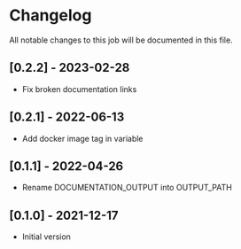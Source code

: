 # Changelog
All notable changes to this job will be documented in this file.

## [0.2.2] - 2023-02-28
* Fix broken documentation links

## [0.2.1] - 2022-06-13
* Add docker image tag in variable 

## [0.1.1] - 2022-04-26
* Rename DOCUMENTATION_OUTPUT into OUTPUT_PATH
  
## [0.1.0] - 2021-12-17
* Initial version

